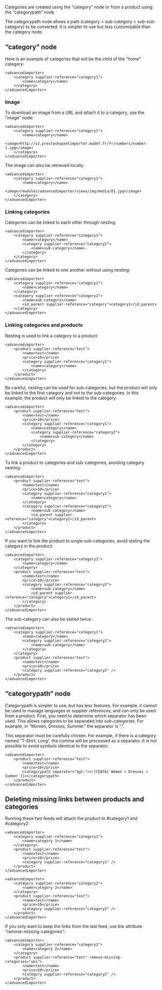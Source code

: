 ﻿Categories are created using the “category” node or from a product using the “categorypath” node.

The categorypath node allows a path (category > sub-category > sub-sub-category) to be converted. It is simpler to use but less customizable than the category node. 

## “category” node

Here is an example of categories that will be the child of the “home” category:
```
<advancedimporter>
    <category supplier-reference="category1">
        <name>category</name>
    </category>
</advancedimporter>
``` 

### Image

To download an image from a URL and attach it to a category, use the “image” node:
```
<advancedimporter>
    <category supplier-reference="category1">
        <name>category</name>
        <image>http://v2.prestashopxmlimporter.madef.fr/fr/numbers/number-1.jpg</image>
    </category>
</advancedimporter>
``` 

The image can also be retrieved locally:
```
<advancedimporter>
    <category supplier-reference="category1">
        <name>category</name>
        <image>/modules/advancedimporter/views/img/media/01.jpg</image>
    </category>
</advancedimporter>
``` 



### Linking categories

Categories can be linked to each other through nesting: 
```
<advancedimporter>
    <category supplier-reference="category1">
        <name>category</name>
        <category supplier-reference="category2">
            <name>sub-category</name>
        </category>
    </category>
</advancedimporter>
``` 

Categories can be linked to one another without using nesting:
```
<advancedimporter>
    <category supplier-reference="category1">
        <name>category</name>
    </category>
    <category supplier-reference="category2">
        <name>sub-category</name>
        <id_parent supplier-reference="category">category1</id_parent>
    </category>
</advancedimporter>
```

### Linking categories and products

Nesting is used to link a category to a product:
```
<advancedimporter>
    <product supplier-reference="test">
        <name>test</name>
        <price>10</price>
        <category supplier-reference="category1">
            <name>category</name>
        </category>
    </product>
</advancedimporter>
```

Be careful, nesting can be used for sub-categories, but the product will only be linked to the first category and not to the sub-categories. In this example, the product will only be linked to the category: 
```
<advancedimporter>
    <product supplier-reference="test">
        <name>test</name>
        <price>10</price>
        <category supplier-reference="category1">
            <name>category</name>
            <category supplier-reference="category2">
                <name>sub-category</name>
            </category>
        </category>
    </product>
</advancedimporter>
```

To link a product to categories and sub-categories, avoiding category nesting:
```
<advancedimporter>
    <product supplier-reference="test">
        <name>test</name>
        <price>10</price>
        <category supplier-reference="category1">
            <name>category</name>
        </category>
        <category supplier-reference="category2">
            <name>sub-category</name>
            <id_parent supplier-reference="category">category1</id_parent>
        </category>
    </product>
</advancedimporter>
```

If you want to link the product to single sub-categories, avoid stating the category in the product:
```
<advancedimporter>
    <category supplier-reference="category1">
        <name>category</name>
    </category>
    <product supplier-reference="test">
        <name>test</name>
        <price>10</price>
        <category supplier-reference="category2">
            <name>sub-category</name>
            <id_parent supplier-reference="category">category1</id_parent>
        </category>
    </product>
</advancedimporter>
```

The sub-category can also be stated twice:  
```
<advancedimporter>
    <category supplier-reference="category1">
        <name>category</name>
        <category supplier-reference="category2">
            <name>sub-category</name>
        </category>
    </category>
    <product supplier-reference="test">
        <name>test</name>
        <price>10</price>
        <category supplier-reference="category2" />
    </product>
</advancedimporter>
```

## “categorypath” node

Categorypath is simpler to use, but has less features. For example, it cannot be used to manage languages or supplier references, and can only be used from a product. 
First, you need to determine which separator has been used. This allows categories to be separated into sub-categories. For example, in “Women, Dresses, Summer” the separator is “,”.

This separator must be carefully chosen. For example, if there is a category named “T-Shirt, Long”, the comma will be processed as a separator. It is not possible to avoid symbols identical to the separator. 
```
<advancedimporter>
    <product supplier-reference="test">
        <name>test</name>
        <price>10</price>
        <categorypath separator="&gt;"><![CDATA[ Women > Dresses > Summer ]]></categorypath>
    </product>
</advancedimporter>
```

## Deleting missing links between products and categories

Running these two feeds will attach the product to #category1 and #category2: 
```
<advancedimporter>
    <category supplier-reference="category1">
        <name>category 1</name>
    </category>
    <product supplier-reference="test">
        <name>test</name>
        <price>10</price>
        <category supplier-reference="category1" />
    </product>
</advancedimporter>
```

```
<advancedimporter>
    <category supplier-reference="category2">
        <name>category 2</name>
    </category>
    <product supplier-reference="test">
        <name>test</name>
        <price>10</price>
        <category supplier-reference="category2" />
    </product>
</advancedimporter>
```

If you only want to keep the links from the last feed, use the attribute “remove-missing-categories”: 
```
<advancedimporter>
    <category supplier-reference="category2">
        <name>category 2</name>
    </category>
    <product supplier-reference="test" remove-missing-categories="yes">
        <name>test</name>
        <price>10</price>
        <category supplier-reference="category2" />
    </product>
</advancedimporter>
```
